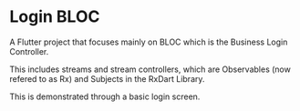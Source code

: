 # Login BLOC

A Flutter project that focuses mainly on BLOC which is the Business Login Controller.

This includes streams and stream controllers, which are Observables (now refered to as Rx) and Subjects in the RxDart Library.

This is demonstrated through a basic login screen.
